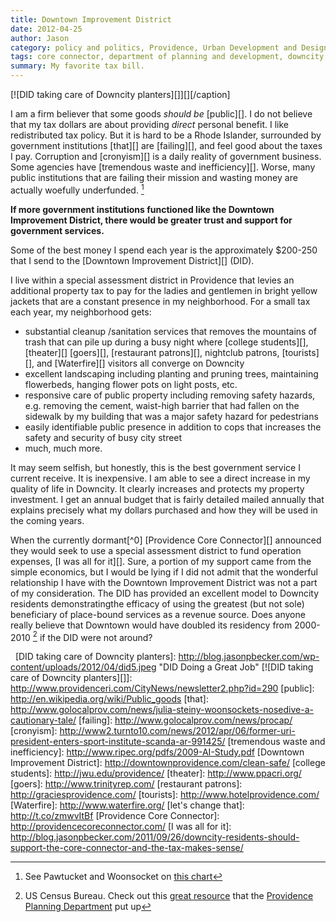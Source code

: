 ```yaml
---
title: Downtown Improvement District
date: 2012-04-25
author: Jason
category: policy and politics, Providence, Urban Development and Design
tags: core connector, department of planning and development, downcity, jewelry district, knowledge district, providence, public goods, rhode island, ri, streetcar, tax, urban development, westminster street
summary: My favorite tax bill.
---
```


[![DID taking care of Downcity planters][]][][/caption]

I am a firm believer that some goods *should be* [public][]. I do not believe that my tax dollars are about providing *direct* personal benefit. I like redistributed tax policy. But it is hard to be a Rhode Islander, surrounded by government institutions [that][] are
[failing][], and feel good about the taxes I pay. Corruption and [cronyism][] is a daily reality of government business. Some agencies have [tremendous waste and inefficiency][]. Worse, many public institutions that are failing their mission and wasting money are actually woefully underfunded. [^underfunded]

**If more government institutions functioned like the Downtown Improvement District, there would be greater trust and support for government services.**

Some of the best money I spend each year is the approximately \$200-250 that I send to the [Downtown Improvement District][] (DID).

I live within a special assessment district in Providence that levies an additional property tax to pay for the ladies and gentlemen in bright yellow jackets that are a constant presence in my neighborhood. For a small tax each year, my neighborhood gets:

* substantial cleanup /sanitation services that removes the mountains of trash that can pile up during a busy night where [college students][], [theater][] [goers][], [restaurant patrons][], nightclub patrons, [tourists][], and [Waterfire][] visitors all converge on Downcity 
* excellent landscaping including planting and pruning trees, maintaining flowerbeds, hanging flower pots on light posts, etc. 
* responsive care of public property including removing safety hazards, e.g. removing the cement, waist-high barrier that had fallen on the sidewalk by my building that was a major safety hazard for pedestrians 
* easily identifiable public presence in addition to cops that increases the safety and security of busy city street 
* much, much more.

It may seem selfish, but honestly, this is the best government service I current receive. It is inexpensive. I am able to see a direct increase in my quality of life in Downcity. It clearly increases and protects my property investment. I get an annual budget that is fairly detailed
mailed annually that explains precisely what my dollars purchased and how they will be used in the coming years.

When the currently dormant[^0] [Providence Core Connector][] announced they would seek to use a special assessment district to fund operation expenses, [I was all for it][]. Sure, a
portion of my support came from the simple economics, but I would be lying if I did not admit that the wonderful relationship I have with the Downtown Improvement District was not a part of my consideration. The DID has provided an excellent model to Downcity residents demonstratingthe efficacy of using the greatest (but not sole) beneficiary of place-bound services as a revenue source. Does anyone really believe that Downtown would have doubled its residency from 2000-2010 [^census] if the DID were not around?

 
[DID taking care of Downcity planters]: http://blog.jasonpbecker.com/wp-content/uploads/2012/04/did5.jpeg "DID Doing a Great Job"
[![DID taking care of Downcity planters][]]: http://www.providenceri.com/CityNews/newsletter2.php?id=290
[public]: http://en.wikipedia.org/wiki/Public_goods
[that]: http://www.golocalprov.com/news/julia-steiny-woonsockets-nosedive-a-cautionary-tale/
[failing]: http://www.golocalprov.com/news/procap/
[cronyism]: http://www2.turnto10.com/news/2012/apr/06/former-uri-president-enters-sport-institute-scanda-ar-991425/
[tremendous waste and inefficiency]: http://www.ripec.org/pdfs/2009-AI-Study.pdf
[Downtown Improvement District]: http://downtownprovidence.com/clean-safe/
[college students]: http://jwu.edu/providence/
[theater]: http://www.ppacri.org/
[goers]: http://www.trinityrep.com/
[restaurant patrons]: http://graciesprovidence.com/
[tourists]: http://www.hotelprovidence.com/
[Waterfire]: http://www.waterfire.org/
[let's change that]: http://t.co/zmwvItBf
[Providence Core Connector]: http://providencecoreconnector.com/
[I was all for it]: http://blog.jasonpbecker.com/2011/09/26/downcity-residents-should-support-the-core-connector-and-the-tax-makes-sense/

[^1]: [let's change that][]
[^underfunded]: See Pawtucket and Woonsocket on [this chart](http://www.ride.ri.gov/Finance/funding/Uniform%20Chart%20of%20Accounts/2010/STATE/FY10%20Equalized%20Expenditures%20Report%20-%20Sorted.pdf)
[^census]: US Census Bureau. Check out this [great resource](http://gis.providenceplanning.org/PVD_2010CensusViewer/) that the [Providence Planning Department](http://www.providenceri.com/planning/) put up
